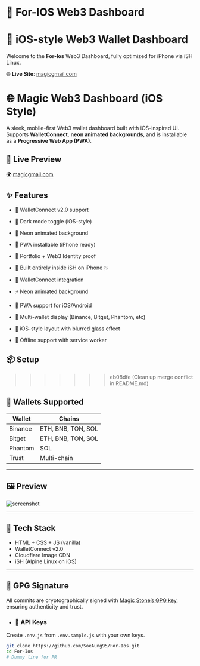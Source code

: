 # 🌟 For-IOS Web3 Dashboard
# 💼 iOS-style Web3 Wallet Dashboard

Welcome to the **For-Ios** Web3 Dashboard, fully optimized for iPhone via iSH Linux.

🌐 **Live Site**: [magicgmail.com](https://magicgmail.com)

# 🌐 Magic Web3 Dashboard (iOS Style)

A sleek, mobile-first Web3 wallet dashboard built with iOS-inspired UI.  
Supports **WalletConnect**, **neon animated backgrounds**, and is installable as a **Progressive Web App (PWA)**.

## 🚀 Live Preview

🌍 [magicgmail.com](https://magicgmail.com)

## ✨ Features

- 🔌 WalletConnect v2.0 support
- 🌙 Dark mode toggle (iOS-style)
- 🎨 Neon animated background
- 📱 PWA installable (iPhone ready)
- 🪪 Portfolio + Web3 Identity proof
- 🦾 Built entirely inside iSH on iPhone 💥

- 🔌 WalletConnect integration
- ⚡ Neon animated background
- 📱 PWA support for iOS/Android
- 💼 Multi-wallet display (Binance, Bitget, Phantom, etc)
- 🍎 iOS-style layout with blurred glass effect
- 📂 Offline support with service worker

## 📦 Setup
>>>>>>> eb08dfe (Clean up merge conflict in README.md)

## 🧠 Wallets Supported

| Wallet    | Chains                   |
|-----------|--------------------------|
| Binance   | ETH, BNB, TON, SOL       |
| Bitget    | ETH, BNB, TON, SOL       |
| Phantom   | SOL                      |
| Trust     | Multi-chain              |

---

## 🖼️ Preview

![screenshot](./assets/screenshot.png)

---

## 🚀 Tech Stack

- HTML + CSS + JS (vanilla)
- WalletConnect v2.0
- Cloudflare Image CDN
- iSH (Alpine Linux on iOS)

---

## 🔐 GPG Signature

All commits are cryptographically signed with [Magic Stone’s GPG key](https://github.com/SoeAung95.gpg), ensuring authenticity and trust.
- ### 🔐 API Keys
Create `.env.js` from `.env.sample.js` with your own keys.
```bash
git clone https://github.com/SoeAung95/For-Ios.git
cd For-Ios
# Dummy line for PR
